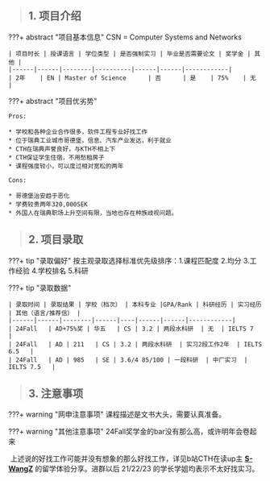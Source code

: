 > ## **1. 项目介绍**

???+ abstract "项目基本信息" 
    CSN = Computer Systems and Networks

    | 项目时长 | 授课语言 | 学位类型 | 是否强制实习 | 毕业是否需要论文 | 奖学金 | 其他 |
    |------|------|--------|----------|------|------|------------|
    | 2年    | EN | Master of Science      | 否      | 是    | 75%    | 无          |

???+ abstract "项目优劣势" 

    Pros:
    
    * 学校和各种企业合作很多，软件工程专业好找工作
    * 位于瑞典工业城市哥德堡，信息、汽车产业发达，利于就业
    * CTH在瑞典声誉良好，与KTH不相上下
    * CTH保证学生住宿，不用愁租房子
    * 课程强度较小，可以度过相对宽松的两年
    
    Cons:
    
    * 哥德堡治安趋于恶化
    * 学费较贵两年320,000SEK
    * 外国人在瑞典职场上升空间有限，当地也存在种族歧视问题。

> ## **2. 项目录取**

???+ tip "录取偏好"
    按主观录取选择标准优先级排序：1.课程匹配度 2.均分 3.工作经验 4.学校排名 5.科研

???+ tip "录取数据"

    | 录取时间 | 录取结果 | 学校（档次） | 本科专业 |GPA/Rank | 科研经历 | 实习经历 | 其他（语言/推荐信） |
    |------|------|--------|------|----|------|------|------------|
    | 24Fall   | AD+75%奖 | 华五   | CS | 3.2 | 两段水科研  | 无  | IELTS 7   |
    | 24Fall   | AD | 211   | CS | 3.2 | 两段水科研  | 实习2段工作2年  | IELTS 6.5   |
    | 24Fall   | AD | 985   | SE | 3.6/4 85/100 | 一段科研  | 中厂实习  | IELTS 7.5   |


> ## **3. 注意事项**

???+ warning "网申注意事项"
    课程描述是文书大头，需要认真准备。

???+ warning "其他注意事项"
    24Fall奖学金的bar没有那么高，或许明年会卷起来

​	上述说的好找工作可能并没有想象的那么好找工作，详见b站CTH在读up主 [**S-WangZ**](https://space.bilibili.com/290415485) 的留学体验分享。进群以后 21/22/23 的学长学姐均表示不太好找实习。

